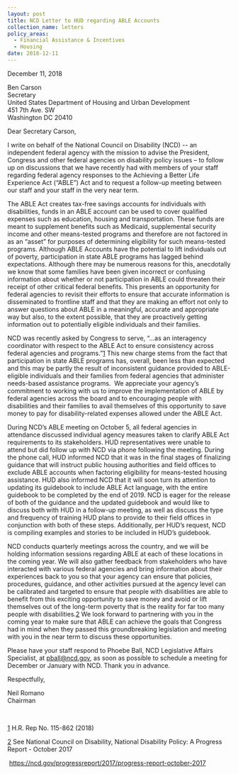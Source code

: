 ```yaml
---
layout: post
title: NCD Letter to HUD regarding ABLE Accounts
collection_name: letters
policy_areas:
  - Financial Assistance & Incentives
  - Housing
date: 2018-12-11
---
```

December 11, 2018

Ben Carson\
Secretary\
United States Department of Housing and Urban Development\
451 7th Ave. SW\
Washington DC 20410

Dear Secretary Carson,

I write on behalf of the National Council on Disability (NCD) -- an independent federal agency with the mission to advise the President, Congress and other federal agencies on disability policy issues – to follow up on discussions that we have recently had with members of your staff regarding federal agency responses to the Achieving a Better Life Experience Act (“ABLE”) Act and to request a follow-up meeting between our staff and your staff in the very near term.

The ABLE Act creates tax-free savings accounts for individuals with disabilities, funds in an ABLE account can be used to cover qualified expenses such as education, housing and transportation. These funds are meant to supplement benefits such as Medicaid, supplemental security income and other means-tested programs and therefore are not factored in as an “asset” for purposes of determining eligibility for such means-tested programs. Although ABLE Accounts have the potential to lift individuals out of poverty, participation in state ABLE programs has lagged behind expectations. Although there may be numerous reasons for this, anecdotally we know that some families have been given incorrect or confusing information about whether or not participation in ABLE could threaten their receipt of other critical federal benefits. This presents an opportunity for federal agencies to revisit their efforts to ensure that accurate information is disseminated to frontline staff and that they are making an effort not only to answer questions about ABLE in a meaningful, accurate and appropriate way but also, to the extent possible, that they are proactively getting information out to potentially eligible individuals and their families.

NCD was recently asked by Congress to serve, “…as an interagency coordinator with respect to the ABLE Act to ensure consistency across federal agencies and programs.”[1](https://ncd.gov/publications/2018/ncd-letter-hud-regarding-able-accounts#) This new charge stems from the fact that participation in state ABLE programs has, overall, been less than expected and this may be partly the result of inconsistent guidance provided to ABLE-eligible individuals and their families from federal agencies that administer needs-based assistance programs.  We appreciate your agency’s commitment to working with us to improve the implementation of ABLE by federal agencies across the board and to encouraging people with disabilities and their families to avail themselves of this opportunity to save money to pay for disability-related expenses allowed under the ABLE Act. 

During NCD’s ABLE meeting on October 5, all federal agencies in attendance discussed individual agency measures taken to clarify ABLE Act requirements to its stakeholders. HUD representatives were unable to attend but did follow up with NCD via phone following the meeting. During the phone call, HUD informed NCD that it was in the final stages of finalizing guidance that will instruct public housing authorities and field offices to exclude ABLE accounts when factoring eligibility for means-tested housing assistance. HUD also informed NCD that it will soon turn its attention to updating its guidebook to include ABLE Act language, with the entire guidebook to be completed by the end of 2019. NCD is eager for the release of both of the guidance and the updated guidebook and would like to discuss both with HUD in a follow-up meeting, as well as discuss the type and frequency of training HUD plans to provide to their field offices in conjunction with both of these steps. Additionally, per HUD’s request, NCD is compiling examples and stories to be included in HUD’s guidebook.

NCD conducts quarterly meetings across the country, and we will be holding information sessions regarding ABLE at each of these locations in the coming year. We will also gather feedback from stakeholders who have interacted with various federal agencies and bring information about their experiences back to you so that your agency can ensure that policies, procedures, guidance, and other activities pursued at the agency level can be calibrated and targeted to ensure that people with disabilities are able to benefit from this exciting opportunity to save money and avoid or lift themselves out of the long-term poverty that is the reality for far too many people with disabilities.[2](https://https//ncd.gov/progressreport/2017/progress-report-october-2017) We look forward to partnering with you in the coming year to make sure that ABLE can achieve the goals that Congress had in mind when they passed this groundbreaking legislation and meeting with you in the near term to discuss these opportunities.

Please have your staff respond to Phoebe Ball, NCD Legislative Affairs Specialist, at [pball@ncd.gov](mailto:pball@ncd.gov), as soon as possible to schedule a meeting for December or January with NCD. Thank you in advance.

Respectfully,

Neil Romano\
Chairman

 

[1](https://ncd.gov/publications/2018/ncd-letter-hud-regarding-able-accounts#_ftnref1) H.R. Rep No. 115-862 (2018)

[2](https://ncd.gov/publications/2018/ncd-letter-hud-regarding-able-accounts#_ftnref2) See National Council on Disability, National Disability Policy: A Progress Report - October 2017

 <https://ncd.gov/progressreport/2017/progress-report-october-2017>
